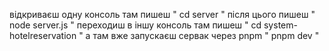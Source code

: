 відкриваєш одну консоль там пишеш
" cd server "
після цього пишеш " node server.js "
переходиш в іншу консоль там пишеш
" cd system-hotelreservation "
а там вже запускаєш сервак через pnpm
" pnpm dev "
